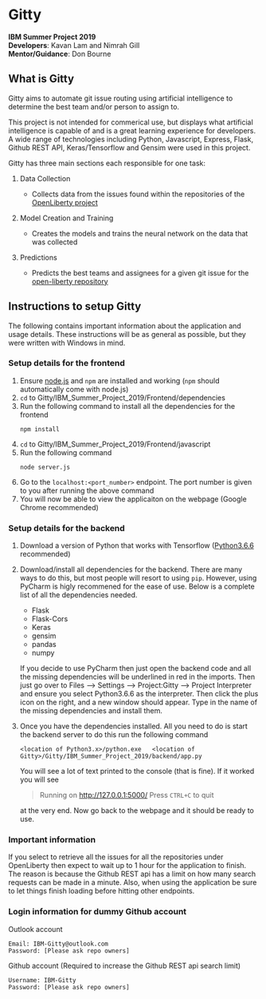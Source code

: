 # Gitty
**IBM Summer Project 2019**  
**Developers**: Kavan Lam and Nimrah Gill  
**Mentor/Guidance**: Don Bourne

## What is Gitty

Gitty aims to automate git issue routing using artificial intelligence to determine the best team and/or person to assign to. 

This project is not intended for commerical use, but displays what artificial intelligence is capable of and is a great learning experience for developers. A wide range of technologies including Python, Javascript, Express, Flask, Github REST API, Keras/Tensorflow and Gensim were used in this project.


Gitty has three main sections each responsible for one task:

1. Data Collection

   - Collects data from the issues found within the repositories of the [OpenLiberty project](https://github.com/OpenLiberty/)

2. Model Creation and Training
   
   - Creates the models and trains the neural network on the data that was collected
   
3. Predictions

   - Predicts the best teams and assignees for a given git issue for the [open-liberty repository](https://github.com/OpenLiberty/open-liberty)



## Instructions to setup Gitty

The following contains important information about the application and usage details. These instructions will be as general as possible, but they were written with Windows in mind.

### Setup details for the frontend
  1. Ensure [node.js](https://nodejs.org/en/) and `npm` are installed and working (`npm` should automatically come with node.js)
  2. `cd` to Gitty/IBM_Summer_Project_2019/Frontend/dependencies
  3. Run the following command to install all the dependencies for the frontend
     ```
     npm install
     ```
  4. `cd` to Gitty/IBM_Summer_Project_2019/Frontend/javascript
  5. Run the following command
     ```
     node server.js
     ```
  6. Go to the `localhost:<port_number>` endpoint. The port number is given to you after running the above command
  7. You will now be able to view the applicaiton on the webpage (Google Chrome recommended)

### Setup details for the backend
  1. Download a version of Python that works with Tensorflow ([Python3.6.6](https://www.python.org/downloads/release/python-366/) recommended)
  2. Download/install all dependencies for the backend. There are many ways to do this, but most people will resort to using `pip`. However, using PyCharm is higly recommened for the ease of use. Below is a complete list of all the dependencies needed.
     - Flask
     - Flask-Cors
     - Keras
     - gensim
     - pandas
     - numpy
     
     If you decide to use PyCharm then just open the backend code and all the missing dependencies will be underlined in red in the imports. Then just go over to Files --> Settings --> Project:Gitty --> Project Interpreter and ensure you select Python3.6.6 as the interpreter. Then click the plus icon on the right, and a new window should appear. Type in the name of the missing dependencies and install them.
  3. Once you have the dependencies installed. All you need to do is start the backend server to do this run the following command
     ```
     <location of Python3.x>/python.exe   <location of Gitty>/Gitty/IBM_Summer_Project_2019/backend/app.py
     ```
     
     You will see a lot of text printed to the console (that is fine). If it worked you will see 
     > Running on http://127.0.0.1:5000/ Press `CTRL+C` to quit
     
     at the very end. Now go back to the webpage and it should be ready to use.
   
### Important information

If you select to retrieve all the issues for all the repositories under OpenLiberty
then expect to wait up to 1 hour for the application to finish. The reason is because
the Github REST api has a limit on how many search requests can be made in a minute.
Also, when using the application be sure to let things finish loading before hitting other
endpoints.

### Login information for dummy Github account
Outlook account

    Email: IBM-Gitty@outlook.com
    Password: [Please ask repo owners]
    
Github account (Required to increase the Github REST api search limit)

    Username: IBM-Gitty
    Password: [Please ask repo owners]
